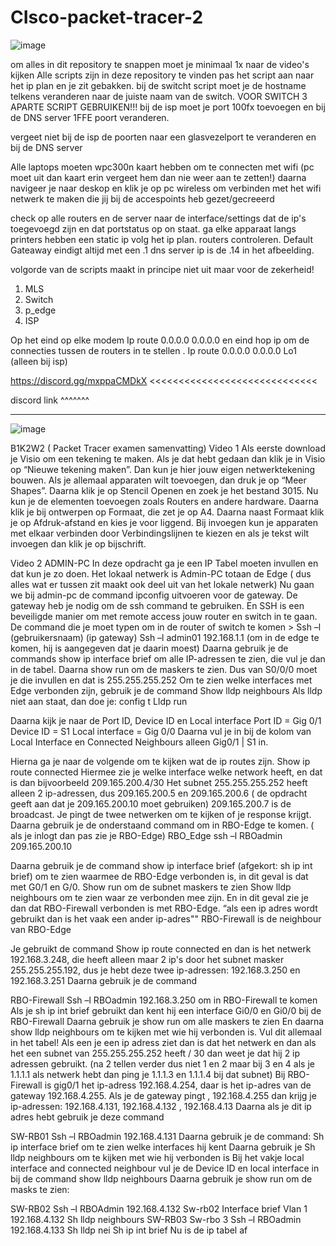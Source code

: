 # CIsco-packet-tracer-2
![image](https://user-images.githubusercontent.com/54288899/213748753-b4e61697-2d89-4ec0-a9b6-da43b78413a2.png)


om alles in dit repository te snappen moet je minimaal 1x naar de video's kijken
Alle scripts zijn in deze repository te vinden pas het script aan naar het ip plan en je zit gebakken.
bij de switcht script moet je de hostname telkens veranderen naar de juiste naam van de switch.
VOOR SWITCH 3 APARTE SCRIPT GEBRUIKEN!!!
bij de isp moet je port 100fx toevoegen en bij de DNS server 1FFE poort veranderen.

vergeet niet bij de isp de poorten naar een glasvezelport te veranderen en bij de DNS server


Alle laptops moeten wpc300n kaart hebben om te connecten met wifi (pc moet uit dan kaart erin vergeet hem dan nie weer aan te zetten!)
daarna navigeer je naar deskop en klik je op pc wireless om verbinden met het wifi netwerk te maken die jij bij de accespoints heb gezet/gecreeerd 


check op alle routers en de server naar de interface/settings dat de ip's toegevoegd zijn en dat portstatus op on staat.
ga elke apparaat langs printers hebben een static ip volg het ip plan. routers controleren.
Default Gateaway eindigt altijd met een .1 dns server ip is de .14 in het afbeelding.

volgorde van de scripts maakt in principe niet uit maar voor de zekerheid!
 
1. MLS
2. Switch
3. p_edge
4. ISP

Op het eind op elke modem Ip route 0.0.0.0 0.0.0.0 en eind hop ip om de connecties tussen de routers in te stellen         .
Ip route 0.0.0.0 0.0.0.0 Lo1 (alleen bij isp)




https://discord.gg/mxppaCMDkX <<<<<<<<<<<<<<<<<<<<<<<<<<<<<

discord link ^^^^^^^

----------------------------------------------------------------------------------------------------------------------------
![image](https://user-images.githubusercontent.com/54288899/229609205-403aee5f-a641-4be0-84fe-969653df383b.png)


B1K2W2 ( Packet Tracer examen samenvatting)
Video 1
Als eerste download je Visio om een tekening te maken. Als je dat hebt gedaan dan klik je in Visio op “Nieuwe tekening maken”. Dan kun je hier jouw eigen netwerktekening bouwen. Als je allemaal apparaten wilt toevoegen, dan druk je op “Meer Shapes”. Daarna klik je op Stencil Openen en zoek je het bestand 3015. Nu kun je de elementen toevoegen zoals Routers en andere hardware.
Daarna klik je bij ontwerpen op Formaat, die zet je op A4. Daarna naast Formaat klik je op Afdruk-afstand en kies je voor liggend.
Bij invoegen kun je apparaten met elkaar verbinden door Verbindingslijnen te kiezen en als je tekst wilt invoegen dan klik je op bijschrift.
























Video 2
ADMIN-PC
In deze opdracht ga je een IP Tabel moeten invullen en dat kun je zo doen.
Het lokaal netwerk is Admin-PC totaan de Edge ( dus alles wat er tussen zit maakt ook deel uit van het lokale netwerk)
Nu gaan we bij admin-pc de command ipconfig uitvoeren voor de gateway. De gateway heb je nodig om de ssh command te gebruiken. En SSH is een beveiligde manier om met remote access jouw router en switch in te gaan.
De command die je moet typen om in de router of switch te komen >
Ssh –l (gebruikersnaam) (ip gateway)
Ssh –l admin01 192.168.1.1 (om in de edge te komen, hij is aangegeven dat je daarin moest)
Daarna gebruik je de commands show ip interface brief om alle IP-adressen te zien, die vul je dan in de tabel.
Daarna show run om de maskers te zien. Dus van S0/0/0 moet je die invullen en dat is 255.255.255.252
Om te zien welke interfaces met Edge verbonden zijn, gebruik je de command
Show lldp neighbours
Als lldp niet aan staat, dan doe je:
config t
Lldp run 

Daarna kijk je naar de Port ID, Device ID en Local interface
Port ID = Gig 0/1
Device ID = S1
Local interface = Gig 0/0
Daarna vul je in bij de kolom van Local Interface en Connected Neighbours alleen Gig0/1 | S1 in.






Hierna ga je naar de volgende om te kijken wat de ip routes zijn.
Show ip route connected
Hiermee zie je welke interface welke network heeft, en dat is dan bijvoorbeeld 209.165.200.4/30
Het subnet 255.255.255.252 heeft alleen 2 ip-adressen, dus 209.165.200.5 en 209.165.200.6 ( de opdracht geeft aan dat je 209.165.200.10 moet gebruiken)
209.165.200.7 is de broadcast. 
Je pingt de twee netwerken om te kijken of je response krijgt.
Daarna gebruik je de onderstaand command om in RBO-Edge te komen. ( als je inlogt dan pas zie je RBO-Edge)
RBO_Edge
ssh –l RBOadmin 209.165.200.10 

Daarna gebruik je de command show ip interface brief (afgekort: sh ip int brief) om te zien waarmee de RBO-Edge verbonden is, in dit geval is dat met G0/1 en G/0.
Show run om de subnet maskers te zien
Show lldp neighbours om te zien waar ze verbonden mee zijn. 
En in dit geval zie je dan dat RBO-Firewall verbonden is met RBO-Edge.
“als een ip adres wordt gebruikt dan is het vaak een ander ip-adres""
RBO-Firewall is de neighbour van RBO-Edge

Je gebruikt de command 
Show ip route connected en dan is het netwerk 192.168.3.248, die heeft alleen maar 2 ip's door het subnet masker 255.255.255.192, dus je hebt deze twee ip-adressen: 192.168.3.250 en 192.168.3.251
Daarna gebruik je de command 











RBO-Firewall
Ssh –l RBOadmin 192.168.3.250 om in RBO-Firewall te komen
Als je sh ip int brief gebruikt dan kent hij een interface Gi0/0 en Gi0/0 bij de RBO-Firewall
Daarna gebruik je show run om alle maskers te zien
En daarna show lldp neighbours om te kijken met wie hij verbonden is. 
Vul dit allemaal in het tabel!
Als een je een ip adress ziet dan is dat het netwerk en dan als het een subnet van 255.255.255.252 heeft / 30 dan weet je dat hij 2 ip adressen gebruikt. (na 2 tellen verder dus niet 1 en 2 maar bij 3 en 4 als je 1.1.1.1 als netwerk hebt dan ping je 1.1.1.3 en 1.1.1.4 bij dat subnet)
Bij RBO-Firewall is gig0/1 het ip-adress 192.168.4.254, daar is het ip-adres van de gateway 192.168.4.255.
Als je de gateway pingt , 192.168.4.255 dan krijg je ip-adressen:
192.168.4.131, 192.168.4.132 , 192.168.4.13
Daarna als je dit ip adres hebt gebruik je deze command


SW-RB01
Ssh –l RBOadmin 192.168.4.131
Daarna gebruik je de command:
Sh ip interface brief om te zien welke interfaces hij kent
Daarna gebruik je
Sh lldp neighbours om te kijken met wie hij verbonden is
Bij het vakje local interface and connected neighbour vul je de Device ID en local interface in bij de command show lldp neighbours
Daarna gebruik je show run om de masks te zien:










SW-RB02
Ssh –l RBOAdmin 192.168.4.132
Sw-rb02
Interface brief
Vlan 1 192.168.4.132
Sh lldp neighbours
SW-RB03
Sw-rbo 3
Ssh –l RBOadmin 192.168.4.133
Sh lldp nei
Sh ip int brief
Nu is de ip tabel af

